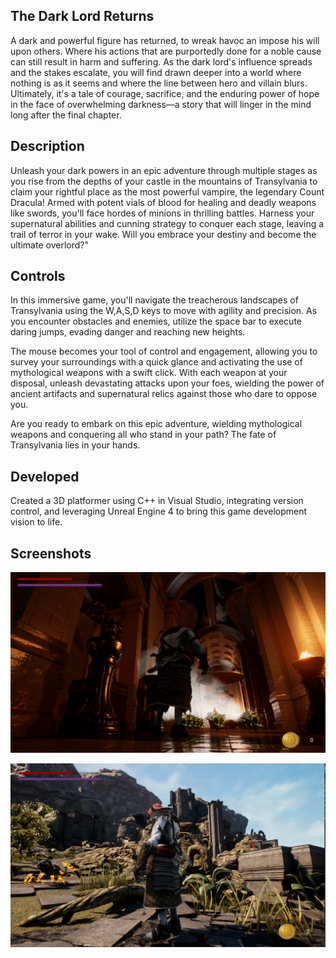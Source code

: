 
## The Dark Lord Returns

A dark and powerful figure has returned, to wreak havoc an impose his will upon others. Where his actions that are purportedly done for a noble cause can still result in harm and suffering. As the dark lord's influence spreads and the stakes escalate, you will find drawn deeper into a world where nothing is as it seems and where the line between hero and villain blurs. Ultimately, it's a tale of courage, sacrifice, and the enduring power of hope in the face of overwhelming darkness—a story that will linger in the mind long after the final chapter.

## Description
Unleash your dark powers in an epic adventure through multiple stages as you rise from the depths of your castle in the mountains of Transylvania to claim your rightful place as the most powerful vampire, the legendary Count Dracula! Armed with potent vials of blood for healing and deadly weapons like swords, you'll face hordes of minions in thrilling battles. Harness your supernatural abilities and cunning strategy to conquer each stage, leaving a trail of terror in your wake. Will you embrace your destiny and become the ultimate overlord?"

## Controls

In this immersive game, you'll navigate the treacherous landscapes of Transylvania using the W,A,S,D keys to move with agility and precision. As you encounter obstacles and enemies, utilize the space bar to execute daring jumps, evading danger and reaching new heights.

The mouse becomes your tool of control and engagement, allowing you to survey your surroundings with a quick glance and activating the use of mythological weapons with a swift click. With each weapon at your disposal, unleash devastating attacks upon your foes, wielding the power of ancient artifacts and supernatural relics against those who dare to oppose you.

Are you ready to embark on this epic adventure, wielding mythological weapons and conquering all who stand in your path? The fate of Transylvania lies in your hands.

## Developed

Created a 3D platformer using C++ in Visual Studio, integrating version control, and leveraging Unreal Engine 4 to bring this game development vision to life. 

## Screenshots

![CastleLevel](https://raw.githubusercontent.com/Jlbrown8708/Platformer-/main/Screenshot%202024-04-18%20095904.gif)

![StormTheGates](https://raw.githubusercontent.com/Jlbrown8708/Platformer-/main/Screenshot%202024-04-18%20105052.gif)
